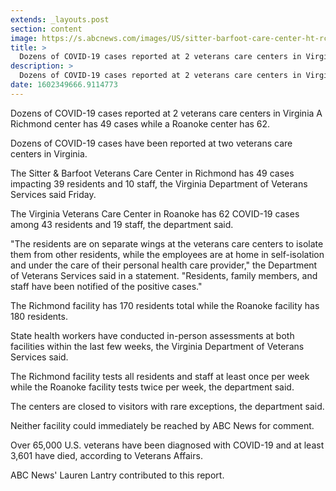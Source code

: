 ```yaml
--- 
extends: _layouts.post 
section: content 
image: https://s.abcnews.com/images/US/sitter-barfoot-care-center-ht-rc-201010_1602340695028_hpMain_16x9_992.jpg 
title: > 
  Dozens of COVID-19 cases reported at 2 veterans care centers in Virginia 
description: > 
  Dozens of COVID-19 cases reported at 2 veterans care centers in Virginia A Richmond center has 49 cases while a Roanoke center has 62.Dozens of COVID-19 cases have been reported at two veterans care centers in Virginia.The Sitter & Barfoot Veterans Care Center in Richmond has 49 cases impacting 39 residents and 10 staff, the Virginia Department of Veterans Services said Friday.The Virginia Veterans Care Center in Roanoke has 62 COVID-19 cases among 43 residents and 19 staff, the department said.State health workers have conducted in-person assessments at both facilities within the last few weeks, the Virginia Department of Veterans Services said. 
date: 1602349666.9114773 
--- 
```

Dozens of COVID-19 cases reported at 2 veterans care centers in Virginia A Richmond center has 49 cases while a Roanoke center has 62.

Dozens of COVID-19 cases have been reported at two veterans care centers in Virginia.

The Sitter & Barfoot Veterans Care Center in Richmond has 49 cases impacting 39 residents and 10 staff, the Virginia Department of Veterans Services said Friday.

The Virginia Veterans Care Center in Roanoke has 62 COVID-19 cases among 43 residents and 19 staff, the department said.

"The residents are on separate wings at the veterans care centers to isolate them from other residents, while the employees are at home in self-isolation and under the care of their personal health care provider," the Department of Veterans Services said in a statement. "Residents, family members, and staff have been notified of the positive cases."

The Richmond facility has 170 residents total while the Roanoke facility has 180 residents.

State health workers have conducted in-person assessments at both facilities within the last few weeks, the Virginia Department of Veterans Services said.

The Richmond facility tests all residents and staff at least once per week while the Roanoke facility tests twice per week, the department said.

The centers are closed to visitors with rare exceptions, the department said.

Neither facility could immediately be reached by ABC News for comment.

Over 65,000 U.S. veterans have been diagnosed with COVID-19 and at least 3,601 have died, according to Veterans Affairs.

ABC News' Lauren Lantry contributed to this report.